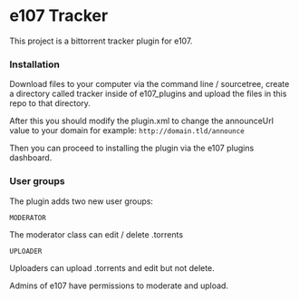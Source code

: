# e107 Tracker

This project is a bittorrent tracker plugin for e107.

### Installation

Download files to your computer via the command line / sourcetree, create a directory called
tracker inside of e107_plugins and upload the files in this repo to that directory.

After this you should modify the plugin.xml to change the announceUrl value to your domain for example: ```http://domain.tld/announce```

Then you can proceed to installing the plugin via the e107 plugins dashboard.

### User groups

The plugin adds two new user groups:

```MODERATOR```

The moderator class can edit / delete .torrents

```UPLOADER```

Uploaders can upload .torrents and edit but not delete.

Admins of e107 have permissions to moderate and upload.